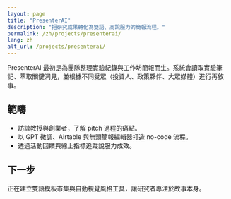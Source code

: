 ```yaml
---
layout: page
title: "PresenterAI"
description: "把研究成果轉化為雙語、高說服力的簡報流程。"
permalink: /zh/projects/presenterai/
lang: zh
alt_url: /projects/presenterai/
---
```


<div class="page-body">
  <p>PresenterAI 最初是為團隊整理實驗紀錄與工作坊簡報而生。系統會讀取實驗筆記、萃取關鍵洞見，並根據不同受眾（投資人、政策夥伴、大眾媒體）進行再敘事。</p>

  <h2>範疇</h2>
  <ul>
    <li>訪談教授與創業者，了解 pitch 過程的痛點。</li>
    <li>以 GPT 微調、Airtable 與無頭簡報編輯器打造 no-code 流程。</li>
    <li>透過活動回饋與線上指標追蹤說服力成效。</li>
  </ul>

  <h2>下一步</h2>
  <p>正在建立雙語模板市集與自動視覺風格工具，讓研究者專注於故事本身。</p>
</div>
